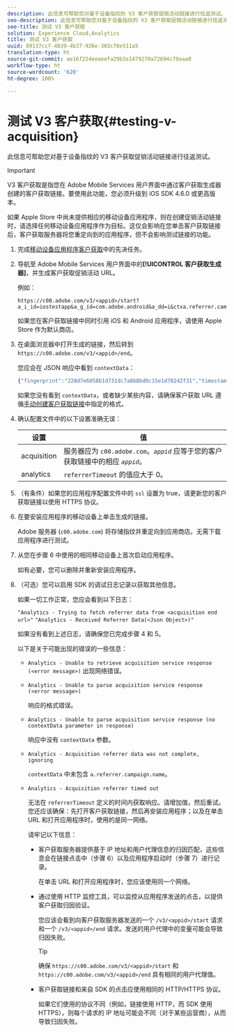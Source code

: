 ```yaml
---
description: 此信息可帮助您对基于设备指纹的 V3 客户获取促销活动链接进行往返测试。
seo-description: 此信息可帮助您对基于设备指纹的 V3 客户获取促销活动链接进行往返测试。
seo-title: 测试 V3 客户获取
solution: Experience Cloud,Analytics
title: 测试 V3 客户获取
uuid: 89137ccf-4839-4b37-926e-303cf8e511a5
translation-type: ht
source-git-commit: ae16f224eeaeefa29b2e1479270a72694c79aaa0
workflow-type: ht
source-wordcount: '620'
ht-degree: 100%

---
```



# 测试 V3 客户获取{#testing-v-acquisition}

此信息可帮助您对基于设备指纹的 V3 客户获取促销活动链接进行往返测试。

>[!IMPORTANT]
>
>V3 客户获取是指您在 Adobe Mobile Services 用户界面中通过客户获取生成器创建的客户获取链接。要使用此功能，您必须升级到 iOS SDK 4.6.0 或更高版本。

如果 Apple Store 中尚未提供相应的移动设备应用程序，则在创建促销活动链接时，请选择任何移动设备应用程序作为目标。这仅会影响在您单击客户获取链接后，客户获取服务器将您重定向到的应用程序，但不会影响测试链接的功能。

1. 完成[移动设备应用程序客户获取](/help/ios/acquisition-main/acquisition.md)中的先决任务。
1. 导航至 Adobe Mobile Services 用户界面中的&#x200B;**[!UICONTROL 客户获取生成器]**，并生成客户获取促销活动 URL。

   例如：

   ```
   https://c00.adobe.com/v3/<appid>/start?a_i_id=iostestapp&a_g_id=com.adobe.android&a_dd=i&ctxa.referrer.campaign.name=name&ctxa.referrer.campaign.trackingcode=trackingcode
   ```


   如果您在客户获取链接中同时引用 iOS 和 Android 应用程序，请使用 Apple Store 作为默认商店。
1. 在桌面浏览器中打开生成的链接，然后转到 `https://c00.adobe.com/v3/<appid>/end`。

   您应会在 JSON 响应中看到 `contextData`：

   ```js
   {"fingerprint":"228d7e6058b1d731dc7a8b8bd0c15e1d78242f31","timestamp":1457989293,"appguid":"","contextData":{"a.referrer.campaign.name":"name","a.referrer.campaign.trackingcode":"trackingcode"}}.
   ```

   如果您没有看到 `contextData`，或者缺少某些内容，请确保客户获取 URL 遵循[手动创建客户获取链接](/help/using/acquisition-main/c-marketing-links-builder/acquisition-link-manual.md)中指定的格式。
1. 确认配置文件中的以下设置准确无误：

   | 设置 | 值 |
   |--- |--- |
   | acquisition | 服务器应为 `c00.adobe.com`。*`appid`* 应等于您的客户获取链接中的相应 *`appid`*。 |
   | analytics | `referrerTimeout` 的值应大于 0。 |


1. （有条件）如果您的应用程序配置文件中的 `ssl` 设置为 true，请更新您的客户获取链接以使用 HTTPS 协议。
1. 在要安装应用程序的移动设备上单击生成的链接。

   Adobe 服务器 (`c00.adobe.com`) 将存储指纹并重定向到应用商店。无需下载应用程序进行测试。
1. 从您在步骤 6 中使用的相同移动设备上首次启动应用程序。

   如有必要，您可以删除并重新安装应用程序。
1. （可选）您可以启用 SDK 的调试日志记录以获取其他信息。

   如果一切工作正常，您应会看到以下日志：

   `"Analytics - Trying to fetch referrer data from <acquisition end url>"`
   `"Analytics - Received Referrer Data(<Json Object>)"`

   如果没有看到上述日志，请确保您已完成步骤 4 和 5。

   以下是关于可能出现的错误的一些信息：

   * `Analytics - Unable to retrieve acquisition service response (<error message>)`
出现网络错误。

   * `Analytics - Unable to parse acquisition service response (<error message>)`

      响应的格式错误。

   * `Analytics - Unable to parse acquisition service response (no contextData parameter in response)`

      响应中没有 `contextData` 参数。

   * `Analytics - Acquisition referrer data was not complete, ignoring`

      `contextData` 中未包含 `a.referrer.campaign.name`。

   * `Analytics - Acquisition referrer timed out`

      无法在 `referrerTimeout` 定义的时间内获取响应。请增加值，然后重试。您还应该确保：先打开客户获取链接，然后再安装应用程序；以及在单击 URL 和打开应用程序时，使用的是同一网络。

      请牢记以下信息：

      * 客户获取服务器提供基于 IP 地址和用户代理信息的归因匹配，这些信息会在链接点击中（步骤 6）以及应用程序启动时（步骤 7）进行记录。

         在单击 URL 和打开应用程序时，您应该使用同一个网络。

      * 通过使用 HTTP 监控工具，可以监控从应用程序发送的点击，以提供客户获取归因验证。

         您应该会看到向客户获取服务器发送的一个 `/v3/<appid>/start` 请求和一个 `/v3/<appid>/end` 请求。发送的用户代理中的变量可能会导致归因失败。

         >[!TIP]
         >
         >确保 `https://c00.adobe.com/v3/<appid>/start` 和 `https://c00.adobe.com/v3/<appid>/end` 具有相同的用户代理值。

      * 客户获取链接和来自 SDK 的点击应使用相同的 HTTP/HTTPS 协议。

         如果它们使用的协议不同（例如，链接使用 HTTP，而 SDK 使用 HTTPS），则每个请求的 IP 地址可能会不同（对于某些运营商），从而导致归因失败。
